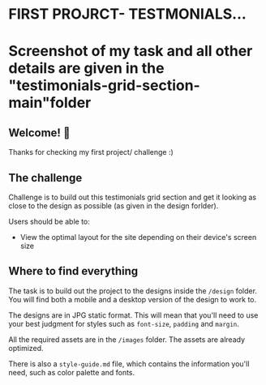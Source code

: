 # FIRST PROJRCT- TESTMONIALS...
# Screenshot of my task and all other details are given in the "testimonials-grid-section-main"folder


## Welcome! 👋

Thanks for checking my first project/ challenge :)

## The challenge

Challenge is to build out this testimonials grid section and get it looking as close to the design as possible (as given in the design forlder).

Users should be able to:

- View the optimal layout for the site depending on their device's screen size

## Where to find everything

The task is to build out the project to the designs inside the `/design` folder. You will find both a mobile and a desktop version of the design to work to.

The designs are in JPG static format. This will mean that you'll need to use your best judgment for styles such as `font-size`, `padding` and `margin`.

All the required assets are in the `/images` folder. The assets are already optimized.

There is also a `style-guide.md` file, which contains the information you'll need, such as color palette and fonts.
